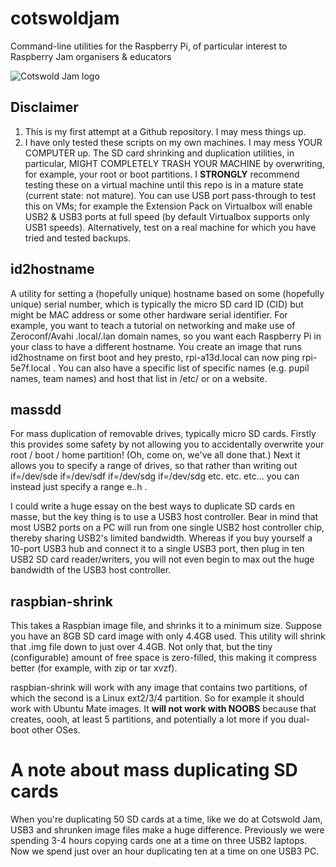 # cotswoldjam
Command-line utilities for the Raspberry Pi, of particular interest to Raspberry Jam organisers &amp; educators

![Cotswold Jam logo](http://cotswoldjam.org/assets/images/cotswoldjam-logo-128x80.png)

## Disclaimer

1. This is my first attempt at a Github repository. I may mess things up.
2. I have only tested these scripts on my own machines. I may mess YOUR COMPUTER up. The SD card shrinking and duplication utilities, in particular, MIGHT COMPLETELY TRASH YOUR MACHINE by overwriting, for example, your root or boot partitions. I **STRONGLY** recommend testing these on a virtual machine until this repo is in a mature state (current state: not mature). You can use USB port pass-through to test this on VMs; for example the Extension Pack on Virtualbox will enable USB2 & USB3 ports at full speed (by default Virtualbox supports only USB1 speeds). Alternatively, test on a real machine for which you have tried and tested backups.

## id2hostname

A utility for setting a (hopefully unique) hostname based on some (hopefully unique) serial number, which is typically the micro SD card ID (CID) but might be MAC address or some other hardware serial identifier. For example, you want to teach a tutorial on networking and make use of Zeroconf/Avahi .local/.lan domain names, so you want each Raspberry Pi in your class to have a different hostname. You create an image that runs id2hostname on first boot and hey presto, rpi-a13d.local can now ping rpi-5e7f.local . You can also have a specific list of specific names (e.g. pupil names, team names) and host that list in /etc/ or on a website.

## massdd

For mass duplication of removable drives, typically micro SD cards. Firstly this provides some safety by not allowing you to accidentally overwrite your root / boot / home partition! (Oh, come on, we've all done that.) Next it allows you to specify a range of drives, so that rather than writing out if=/dev/sde if=/dev/sdf if=/dev/sdg if=/dev/sdg etc. etc. etc... you can instead just specify a range e..h .

I could write a huge essay on the best ways to duplicate SD cards en masse, but the key thing is to use a USB3 host controller. Bear in mind that most USB2 ports on a PC will run from one single USB2 host controller chip, thereby sharing USB2's limited bandwidth. Whereas if you buy yourself a 10-port USB3 hub and connect it to a single USB3 port, then plug in ten USB2 SD card reader/writers, you will not even begin to max out the huge bandwidth of the USB3 host controller.

## raspbian-shrink

This takes a Raspbian image file, and shrinks it to a minimum size. Suppose you have an 8GB SD card image with only 4.4GB used. This utility will shrink that .img file down to just over 4.4GB. Not only that, but the tiny (configurable) amount of free space is zero-filled, this making it compress better (for example, with zip or tar xvzf).

raspbian-shrink will work with any image that contains two partitions, of which the second is a Linux ext2/3/4 partition. So for example it should work with Ubuntu Mate images. It **will not work with NOOBS** because that creates, oooh, at least 5 partitions, and potentially a lot more if you dual-boot other OSes.

# A note about mass duplicating SD cards

When you're duplicating 50 SD cards at a time, like we do at Cotswold Jam, USB3 and shrunken image files make a huge difference. Previously we were spending 3-4 hours copying cards one at a time on three USB2 laptops. Now we spend just over an hour duplicating ten at a time on one USB3 PC.

